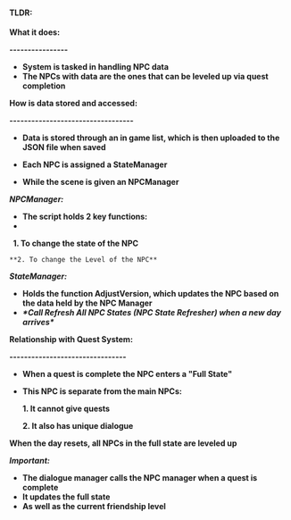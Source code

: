 #### **TLDR:**



**What it does:**

**----------------**

* **System is tasked in handling NPC data**
* **The NPCs with data are the ones that can be leveled up via quest completion**





**How is data stored and accessed:**

**----------------------------------**

* **Data is stored through an in game list, which is then uploaded to the JSON file when saved**



* **Each NPC is assigned a StateManager**
* **While the scene is given an NPCManager** 



***NPCManager:***

* **The script holds 2 key functions:**
* 
**&nbsp;	1. To change the state of the NPC**

	**2. To change the Level of the NPC**



***StateManager:***

* **Holds the function AdjustVersion, which updates the NPC based on the data held by the NPC Manager**
* **<i>
\*Call Refresh All NPC States (NPC State Refresher) when a new day arrives\*</i>**





**Relationship with Quest System:**

**--------------------------------**

* **When a quest is complete the NPC enters a "Full State"**



* **This NPC is separate from the main NPCs:**

  **1. It cannot give quests**

  **2. It also has unique dialogue**

  

**When the day resets, all NPCs in the full state are leveled up**



***Important:***

* **The dialogue manager calls the NPC manager when a quest is complete**
* **It updates the full state**
* **As well as the current friendship level**



